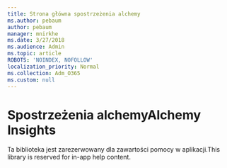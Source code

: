 ```yaml
---
title: Strona główna spostrzeżenia alchemy
ms.author: pebaum
author: pebaum
manager: mnirkhe
ms.date: 3/27/2018
ms.audience: Admin
ms.topic: article
ROBOTS: 'NOINDEX, NOFOLLOW'
localization_priority: Normal
ms.collection: Adm_O365
ms.custom: null
---
```


# <a name="alchemy-insights"></a><span data-ttu-id="b8c13-102">Spostrzeżenia alchemy</span><span class="sxs-lookup"><span data-stu-id="b8c13-102">Alchemy Insights</span></span>

<span data-ttu-id="b8c13-103">Ta biblioteka jest zarezerwowany dla zawartości pomocy w aplikacji.</span><span class="sxs-lookup"><span data-stu-id="b8c13-103">This library is reserved for in-app help content.</span></span>
